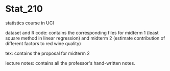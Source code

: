 # Stat_210
statistics course in UCI

dataset and R code: contains the corresponding files for midterm 1 (least square method in linear regression) and midterm 2 (estimate contribution of different factors to red wine quality)

tex: contains the proposal for midterm 2

lecture notes: contains all the professor's hand-written notes.
